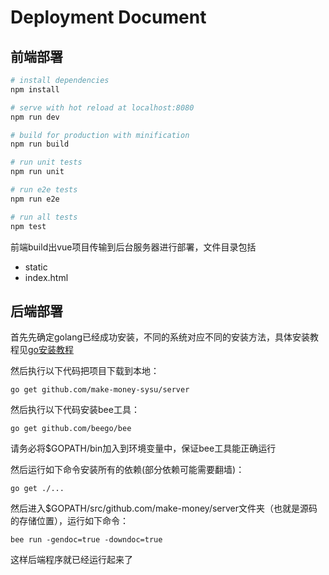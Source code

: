 # Deployment Document

## 前端部署
``` bash
# install dependencies
npm install

# serve with hot reload at localhost:8080
npm run dev

# build for production with minification
npm run build

# run unit tests
npm run unit

# run e2e tests
npm run e2e

# run all tests
npm test
```
前端build出vue项目传输到后台服务器进行部署，文件目录包括
+ static
+ index.html


## 后端部署
首先先确定golang已经成功安装，不同的系统对应不同的安装方法，具体安装教程见[go安装教程](<https://golang.org/doc/install>)

然后执行以下代码把项目下载到本地：

```
go get github.com/make-money-sysu/server
```

然后执行以下代码安装bee工具：

```
go get github.com/beego/bee
```

请务必将$GOPATH/bin加入到环境变量中，保证bee工具能正确运行

然后运行如下命令安装所有的依赖(部分依赖可能需要翻墙)：

```
go get ./...
```

然后进入$GOPATH/src/github.com/make-money/server文件夹（也就是源码的存储位置），运行如下命令：

```
bee run -gendoc=true -downdoc=true
```

这样后端程序就已经运行起来了
